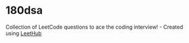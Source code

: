 # 180dsa
Collection of LeetCode questions to ace the coding interview! - Created using [LeetHub](https://github.com/QasimWani/LeetHub)
